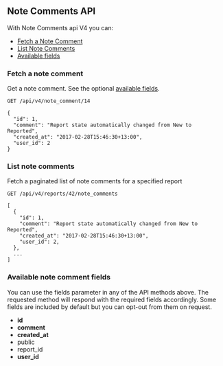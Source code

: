 ## Note Comments API
With Note Comments api V4 you can:

- [Fetch a Note Comment](#fetch-a-note-comment)
- [List Note Comments](#list-note-comments)
- [Available fields](#available-note-comment-fields)

### Fetch a note comment

Get a note comment. See the optional [available fields](#available-note-comment-fields).
```
GET /api/v4/note_comment/14
```

```
{
  "id": 1,
  "comment": "Report state automatically changed from New to Reported",
  "created_at": "2017-02-28T15:46:30+13:00",
  "user_id": 2
}
```

### List note comments

Fetch a paginated list of note comments for a specified report

```
GET /api/v4/reports/42/note_comments
```

```
[  
  {
    "id": 1,
    "comment": "Report state automatically changed from New to Reported",
    "created_at": "2017-02-28T15:46:30+13:00",
    "user_id": 2,
  },
  ...
]
```

### Available note comment fields
You can use the fields parameter in any of the API methods above. The requested
method will respond with the required fields accordingly. Some fields are
included by default but you can opt-out from them on request.

* **id**
* **comment**
* **created_at**
* public
* report_id
* **user_id**
